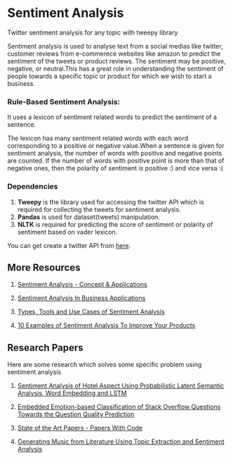 # Sentiment Analysis
Twitter sentiment analysis for any topic with tweepy library

Sentiment analysis is used to analyse text from a social medias like twitter, customer reviews from e-commerece websites like amazon to predict the sentiment of the tweets or product reviews. 
      The sentiment may be positive, negative, or neutral.This has a great role in understanding the 
sentiment of people towards a specific topic or product for which we wish to start a business.

### Rule-Based Sentiment Analysis:

It uses a lexicon of sentiment related words to predict the sentiment of a sentence.

The lexicon has many sentiment related words with each word corresponding to a positive or negative value.When a sentence is given for sentiment analysis, the number of words with positive and negative points are counted. If the number of words with positive point is more than that of negative ones, then the polarity of sentiment is positive :) and vice versa :(

### Dependencies

1. **Tweepy** is the library used for accessing the twitter API which is required for collecting the tweets for sentiment analysis.
2. **Pandas** is used for dataset(tweets) manipulation.
3. **NLTK** is required for predicting the score of sentiment or polarity of sentiment based on vader lexicon.


You can get create a twitter API from [here](https://developer.twitter.com/apps).


## More Resources 

1. [Sentiment Analysis - Concept & Applications](https://towardsdatascience.com/sentiment-analysis-concept-analysis-and-applications-6c94d6f58c17)

2. [Sentiment Analysis In Business Applications](https://towardsdatascience.com/applications-of-sentiment-analysis-in-business-b7e660e3de69)

3. [Types, Tools and Use Cases of Sentiment Analysis](https://www.altexsoft.com/blog/business/sentiment-analysis-types-tools-and-use-cases/)

4. [10 Examples of Sentiment Analysis To Improve Your Products](https://www.wonderflow.co/sentiment-analysis-examples/)

## Research Papers

Here are some research which solves some specific problem using sentiment analysis

   1. [Sentiment Analysis of Hotel Aspect Using Probabilistic Latent Semantic Analysis, Word Embedding and LSTM](https://www.researchgate.net/publication/333972257_Sentiment_Analysis_of_Hotel_Aspect_Using_Probabilistic_Latent_Semantic_Analysis_Word_Embedding_and_LSTM) 

   2. [Embedded Emotion-based Classification of Stack Overflow Questions Towards the Question Quality Prediction](https://www.researchgate.net/publication/305324293_Embedded_Emotion-based_Classification_of_Stack_Overflow_Questions_Towards_the_Question_Quality_Prediction)

   3. [State of the Art Papers - Papers With Code](https://paperswithcode.com/task/sentiment-analysis)

   4. [Generating Music from Literature Using Topic Extraction and Sentiment Analysis](https://ieeexplore.ieee.org/document/8253722/authors#authors)
